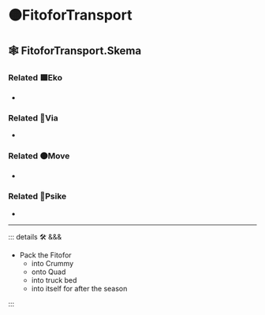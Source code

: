 # 🟠<move>FitoforTransport</move>

## 🕸 FitoforTransport.Skema

### Related 🟩<eko>Eko</eko>

-

### Related 🔻<via>Via</via>

-

### Related 🟠<move>Move</move>

-

### Related 💜<psike>Psike</psike>

-

---

<!-- =================================================== -->
<!-- =================================================== -->
<!-- =================================================== -->
<!-- =================================================== -->
<!-- =================================================== -->
::: details 🛠 <dev>&&&</dev>

- Pack the Fitofor
    - into Crummy
    - onto Quad
    - into truck bed
    - into itself for after the season

:::
